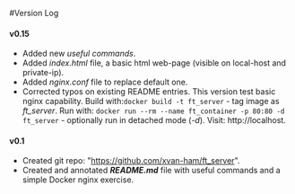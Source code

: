#Version Log

#### v0.15
* Added new *useful commands*.
* Added *index.html* file, a basic html web-page (visible on local-host and private-ip).
* Added *nginx.conf* file to replace default one.
* Corrected typos on existing README entries.
This version test basic nginx capability.
Build with:`docker build -t ft_server` - tag image as *ft_server*.
Run with: `docker run --rm --name ft_container -p 80:80 -d ft_server` - optionally run in detached mode (*-d*).
Visit: http://localhost.
#### v0.1
* Created git repo: "https://github.com/xvan-ham/ft_server".
* Created and annotated ***README.md*** file with useful commands and a simple Docker nginx exercise.
